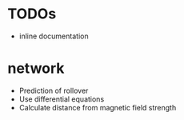 
# TODOs

* inline documentation

# network

* Prediction of rollover
* Use differential equations
* Calculate distance from magnetic field strength

